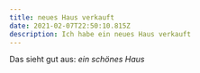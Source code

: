 ```yaml
---
title: neues Haus verkauft
date: 2021-02-07T22:50:10.815Z
description: Ich habe ein neues Haus verkauft
---
```

Das sieht gut aus: *ein schönes Haus*